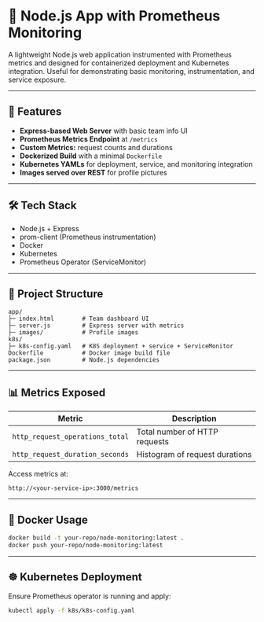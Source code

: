 # 📝 Node.js App with Prometheus Monitoring

A lightweight Node.js web application instrumented with Prometheus metrics and designed for containerized deployment and Kubernetes integration. Useful for demonstrating basic monitoring, instrumentation, and service exposure.

---

## 🚀 Features

- **Express-based Web Server** with basic team info UI
- **Prometheus Metrics Endpoint** at `/metrics`
- **Custom Metrics:** request counts and durations
- **Dockerized Build** with a minimal `Dockerfile`
- **Kubernetes YAMLs** for deployment, service, and monitoring integration
- **Images served over REST** for profile pictures

---

## 🛠 Tech Stack

- Node.js + Express
- prom-client (Prometheus instrumentation)
- Docker
- Kubernetes
- Prometheus Operator (ServiceMonitor)

---

## 📁 Project Structure

```text
app/
├─ index.html        # Team dashboard UI
├─ server.js         # Express server with metrics
├─ images/           # Profile images
k8s/
├─ k8s-config.yaml   # K8S deployment + service + ServiceMonitor
Dockerfile           # Docker image build file
package.json         # Node.js dependencies
```
---

## 📊 Metrics Exposed

| Metric                       | Description                          |
|------------------------------|--------------------------------------|
| `http_request_operations_total` | Total number of HTTP requests        |
| `http_request_duration_seconds` | Histogram of request durations       |

Access metrics at:

```arduino
http://<your-service-ip>:3000/metrics
```
---

## 🐳 Docker Usage

```bash
docker build -t your-repo/node-monitoring:latest .
docker push your-repo/node-monitoring:latest
```
---

## ☸️ Kubernetes Deployment

Ensure Prometheus operator is running and apply:

```bash
kubectl apply -f k8s/k8s-config.yaml
```
